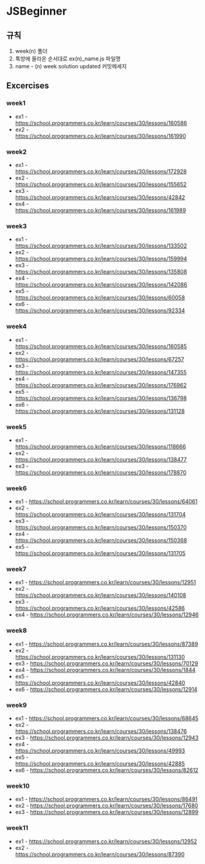 # JSBeginner

## 규칙
1. week(n) 폴더
2. 톡방에 올라온 순서대로 ex(n)_name.js 파일명
3. name - (n) week solution updated 커밋메세지

## Excercises
### week1 
* ex1 - https://school.programmers.co.kr/learn/courses/30/lessons/160586
* ex2 - https://school.programmers.co.kr/learn/courses/30/lessons/161990

### week2
* ex1 - https://school.programmers.co.kr/learn/courses/30/lessons/172928
* ex2 - https://school.programmers.co.kr/learn/courses/30/lessons/155652 
* ex3 - https://school.programmers.co.kr/learn/courses/30/lessons/42842
* ex4 - https://school.programmers.co.kr/learn/courses/30/lessons/161989

### week3
* ex1 - https://school.programmers.co.kr/learn/courses/30/lessons/133502
* ex2 - https://school.programmers.co.kr/learn/courses/30/lessons/159994
* ex3 - https://school.programmers.co.kr/learn/courses/30/lessons/135808
* ex4 - https://school.programmers.co.kr/learn/courses/30/lessons/142086
* ex5 - https://school.programmers.co.kr/learn/courses/30/lessons/60058
* ex6 - https://school.programmers.co.kr/learn/courses/30/lessons/92334

### week4
* ex1 - https://school.programmers.co.kr/learn/courses/30/lessons/160585
* ex2 - https://school.programmers.co.kr/learn/courses/30/lessons/67257
* ex3 - https://school.programmers.co.kr/learn/courses/30/lessons/147355
* ex4 - https://school.programmers.co.kr/learn/courses/30/lessons/176962
* ex5 - https://school.programmers.co.kr/learn/courses/30/lessons/136798
* ex6 - https://school.programmers.co.kr/learn/courses/30/lessons/131128

### week5
* ex1 - https://school.programmers.co.kr/learn/courses/30/lessons/118666
* ex2 - https://school.programmers.co.kr/learn/courses/30/lessons/138477
* ex3 - https://school.programmers.co.kr/learn/courses/30/lessons/178870

### week6
* ex1 - https://school.programmers.co.kr/learn/courses/30/lessons/64061
* ex2 - https://school.programmers.co.kr/learn/courses/30/lessons/131704
* ex3 - https://school.programmers.co.kr/learn/courses/30/lessons/150370
* ex4 - https://school.programmers.co.kr/learn/courses/30/lessons/150368
* ex5 - https://school.programmers.co.kr/learn/courses/30/lessons/131705

### week7
* ex1 - https://school.programmers.co.kr/learn/courses/30/lessons/12951
* ex2 - https://school.programmers.co.kr/learn/courses/30/lessons/140108
* ex3 - https://school.programmers.co.kr/learn/courses/30/lessons/42586
* ex4 - https://school.programmers.co.kr/learn/courses/30/lessons/12946

### week8
* ex1 - https://school.programmers.co.kr/learn/courses/30/lessons/87389
* ex2 - https://school.programmers.co.kr/learn/courses/30/lessons/131130
* ex3 - https://school.programmers.co.kr/learn/courses/30/lessons/70129
* ex4 - https://school.programmers.co.kr/learn/courses/30/lessons/1844
* ex5 - https://school.programmers.co.kr/learn/courses/30/lessons/42840
* ex6 - https://school.programmers.co.kr/learn/courses/30/lessons/12914

### week9
* ex1 - https://school.programmers.co.kr/learn/courses/30/lessons/68645
* ex2 - https://school.programmers.co.kr/learn/courses/30/lessons/138476
* ex3 - https://school.programmers.co.kr/learn/courses/30/lessons/12943
* ex4 - https://school.programmers.co.kr/learn/courses/30/lessons/49993
* ex5 - https://school.programmers.co.kr/learn/courses/30/lessons/42885
* ex6 - https://school.programmers.co.kr/learn/courses/30/lessons/82612

### week10
* ex1 - https://school.programmers.co.kr/learn/courses/30/lessons/86491
* ex2 - https://school.programmers.co.kr/learn/courses/30/lessons/17680
* ex3 - https://school.programmers.co.kr/learn/courses/30/lessons/12899

### week11
* ex1 - https://school.programmers.co.kr/learn/courses/30/lessons/12952
* ex2 - https://school.programmers.co.kr/learn/courses/30/lessons/87390
